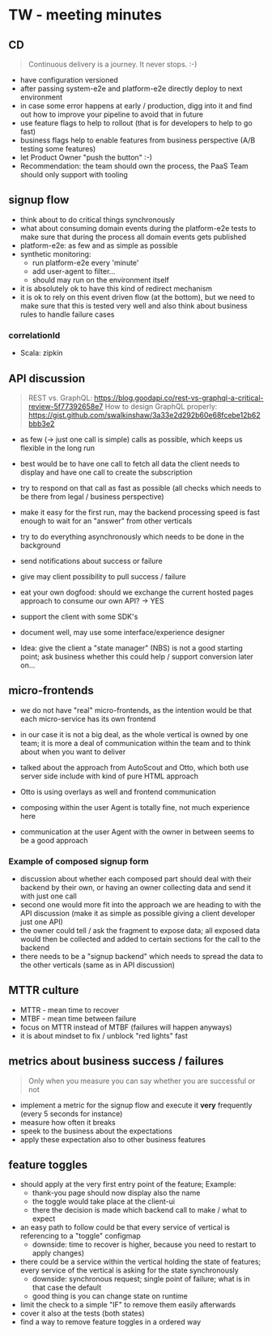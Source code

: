 # TW - meeting minutes	
	
## CD

> Continuous delivery is a journey. It never stops. :-)

- have configuration versioned
- after passing system-e2e and platform-e2e directly deploy to next environment
- in case some error happens at early / production, digg into it and find out how to improve your pipeline to avoid that in future
- use feature flags to help to rollout (that is for developers to help to go fast)
- business flags help to enable features from business perspective (A/B testing some features)
- let Product Owner "push the button" :-)
- Recommendation: the team should own the process, the PaaS Team should only support with tooling

## signup flow

- think about to do critical things synchronously
- what about consuming domain events during the platform-e2e tests to make sure that during the process all domain events gets published
- platform-e2e: as few and as simple as possible
- synthetic monitoring: 
	- run platform-e2e every 'minute'
	- add user-agent to filter...
	- should may run on the environment itself
- it is absolutely ok to have this kind of redirect mechanism 
- it is ok to rely on this event driven flow (at the bottom), but we need to make sure that this is tested very well and also think about business rules to handle failure cases

### correlationId

- Scala: zipkin

## API discussion

> REST vs. GraphQL: https://blog.goodapi.co/rest-vs-graphql-a-critical-review-5f77392658e7
> How to design GraphQL properly: https://gist.github.com/swalkinshaw/3a33e2d292b60e68fcebe12b62bbb3e2

- as few (-> just one call is simple) calls as possible, which keeps us flexible in the long run
- best would be to have one call to fetch all data the client needs to display and have one call to create the subscription
- try to respond on that call as fast as possible (all checks which needs to be there from legal / business perspective)
- make it easy for the first run, may the backend processing speed is fast enough to wait for an "answer" from other verticals
- try to do everything asynchronously which needs to be done in the background
- send notifications about success or failure
- give may client possibility to pull success / failure
- eat your own dogfood: should we exchange the current hosted pages approach to consume our own API? -> YES
- support the client with some SDK's
- document well, may use some interface/experience designer

- Idea: give the client a "state manager" (NBS) is not a good starting point; ask business whether this could help / support conversion later on...

## micro-frontends

- we do not have "real" micro-frontends, as the intention would be that each micro-service has its own frontend
- in our case it is not a big deal, as the whole vertical is owned by one team; it is more a deal of communication within the team and to think about when you want to deliver

- talked about the approach from AutoScout and Otto, which both use server side include with kind of pure HTML approach
- Otto is using overlays as well and frontend communication

- composing within the user Agent is totally fine, not much experience here
- communication at the user Agent with the owner in between seems to be a good approach

### Example of composed signup form

- discussion about whether each composed part should deal with their backend by their own, or having an owner collecting data and send it with just one call
- second one would more fit into the approach we are heading to with the API discussion (make it as simple as possible giving a client developer just one API)
- the owner could tell / ask the fragment to expose data; all exposed data would then be collected and added to certain sections for the call to the backend
- there needs to be a "signup backend" which needs to spread the data to the other verticals (same as in API discussion)

## MTTR culture

- MTTR - mean time to recover
- MTBF - mean time between failure
- focus on MTTR instead of MTBF (failures will happen anyways)
- it is about mindset to fix / unblock "red lights" fast

## metrics about business success / failures

> Only when you measure you can say whether you are successful or not

- implement a metric for the signup flow and execute it **very** frequently (every 5 seconds for instance)
- measure how often it breaks
- speek to the business about the expectations
- apply these expectation also to other business features

## feature toggles

- should apply at the very first entry point of the feature; Example:
	- thank-you page should now display also the name
	- the toggle would take place at the client-ui
	- there the decision is made which backend call to make / what to expect
- an easy path to follow could be that every service of vertical is referencing to a "toggle" configmap
	- downside: time to recover is higher, because you need to restart to apply changes)
- there could be a service within the vertical holding the state of features; every service of the vertical is asking for the state synchronously
	- downside: synchronous request; single point of failure; what is in that case the default
	- good thing is you can change state on runtime
- limit the check to a simple "IF" to remove them easily afterwards
- cover it also at the tests (both states)
- find a way to remove feature toggles in a ordered way
